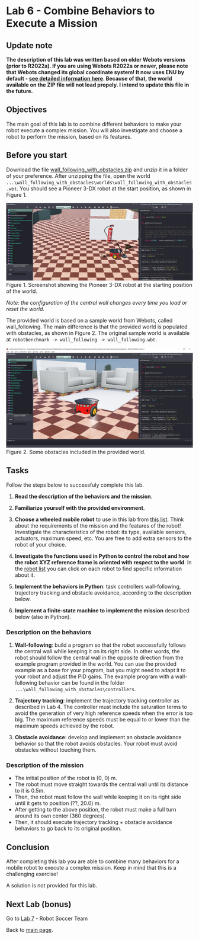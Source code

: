 # Lab 6 - Combine Behaviors to Execute a Mission

## Update note
**The description of this lab was written based on older Webots versions (prior to R2022a). If you are using Webots R2022a or newer, please note that Webots changed its global coordinate system! It now uses ENU by default - [see detailed information here](https://cyberbotics.com/doc/blog/Webots-2022-a-release). Because of that, the world available on the ZIP file will not load propely. I intend to update this file in the future.**

## Objectives
The main goal of this lab is to combine different behaviors to make your robot execute a complex mission. You will also investigate and choose a robot to perform the mission, based on its features.

## Before you start
Download the file [wall_following_with_obstacles.zip](../Lab6/wall_following_with_obstacles.zip) and unzip it in a folder of your preference. After unzipping the file, open the world `...\wall_following_with_obstacles\worlds\wall_following_with_obstacles.wbt`. You should see a Pioneer 3-DX robot at the start position, as shown in Figure 1.

![screenshot_starting_position.png](../Lab6/screenshot_starting_position.png)
Figure 1. Screenshot showing the Pioneer 3-DX robot at the starting position of the world.

_Note: the configuration of the central wall changes every time you load or reset the world._

The provided world is based on a sample world from Webots, called wall_following. The main difference is that the provided world is populated with obstacles, as shown in Figure 2. The original sample world is available at `robotbenchmark -> wall_following -> wall_following.wbt`.

![screenshot_pioneer.png](../Lab6/screenshot_pioneer.png)
Figure 2. Some obstacles included in the provided world.

## Tasks
Follow the steps below to successfuly complete this lab.

1. **Read the description of the behaviors and the mission**. 

2. **Familiarize yourself with the provided environment**.

3. **Choose a wheeled mobile robot** to use in this lab from  [this list](https://cyberbotics.com/doc/guide/robots). Think about the requirements of the mission and the features of the robot! Investigate the characteristics of the robot: its type, available sensors, actuators, maximum speed, etc. You are free to add extra sensors to the robot of your choice.

4. **Investigate the functions used in Python to control the robot and how the robot XYZ reference frame is oriented with respect to the world**. In the [robot list](https://cyberbotics.com/doc/guide/robots) you can click on each robot to find specific information about it.

5. **Implement the behaviors in Python**: task controllers wall-following, trajectory tracking and obstacle avoidance, according to the description below. 

6. **Implement a finite-state machine to implement the mission** described below (also in Python).

### Description on the behaviors
1.	**Wall-following**: build a program so that the robot successfully follows the central wall while keeping it on its right side. In other words, the robot should follow the central wall in the opposite direction from the example program provided in the world. You can use the provided example as a base for your program, but you might need to adapt it to your robot and adjust the PID gains. The example program with a wall-following behavior can be found in the folder `...\wall_following_with_obstacles\controllers`.

2.	**Trajectory tracking**: implement the trajectory tracking controller as described in Lab 4. The controller must include the saturation terms to avoid the generation of very high reference speeds when the error is too big. The maximum reference speeds must be equal to or lower than the maximum speeds achieved by the robot.

3.	**Obstacle avoidance**: develop and implement an obstacle avoidance behavior so that the robot avoids obstacles. Your robot must avoid obstacles without touching them. 

### Description of the mission
- The initial position of the robot is (0, 0) m. 
- The robot must move straight towards the central wall until its distance to it is 0.5m.
- Then, the robot must follow the wall while keeping it on its right side until it gets to position (??, 20.0) m. 
- After getting to the above position, the robot must make a full turn around its own center (360 degrees).
- Then, it should execute trajectory tracking + obstacle avoidance behaviors to go back to its original position. 

## Conclusion
After completing this lab you are able to combine many behaviors for a mobile robot to execute a complex mission. Keep in mind that this is a challenging exercise! 

A solution is not provided for this lab.

## Next Lab (bonus)
Go to [Lab 7](../Lab7/README.md) - Robot Soccer Team

Back to [main page](../README.md).
